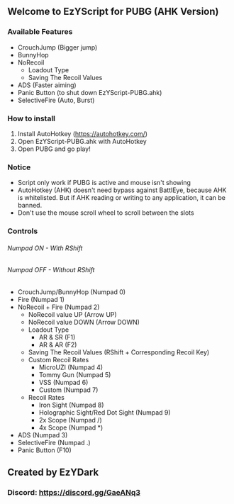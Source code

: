 ## Welcome to EzYScript for PUBG (AHK Version)

### Available Features
- CrouchJump (Bigger jump)
- BunnyHop
- NoRecoil
  - Loadout Type
  - Saving The Recoil Values
- ADS (Faster aiming)
- Panic Button (to shut down EzYScript-PUBG.ahk)
- SelectiveFire (Auto, Burst)

### How to install
1. Install AutoHotkey (https://autohotkey.com/)
2. Open EzYScript-PUBG.ahk with AutoHotkey
3. Open PUBG and go play!

### Notice
- Script only work if PUBG is active and mouse isn't showing
- AutoHotkey (AHK) doesn't need bypass against BattlEye, because AHK is whitelisted. But if AHK reading or writing to any application, it can be banned.
- Don't use the mouse scroll wheel to scroll between the slots

### Controls
  ###### Numpad ON  - With RShift
  ###### Numpad OFF - Without RShift

- CrouchJump/BunnyHop (Numpad 0)
- Fire (Numpad 1)
- NoRecoil + Fire (Numpad 2)
  - NoRecoil value UP (Arrow UP)
  - NoRecoil value DOWN (Arrow DOWN)
  - Loadout Type
      - AR & SR (F1)
      - AR & AR (F2)
  - Saving The Recoil Values (RShift + Corresponding Recoil Key)
  - Custom Recoil Rates
      - MicroUZI (Numpad 4)
      - Tommy Gun (Numpad 5)
      - VSS (Numpad 6)
      - Custom (Numpad 7)
  - Recoil Rates
      - Iron Sight (Numpad 8)
      - Holographic Sight/Red Dot Sight (Numpad 9)
      - 2x Scope (Numpad /)
      - 4x Scope (Numpad *)
- ADS (Numpad 3)
- SelectiveFire (Numpad .)
- Panic Button (F10)

## Created by EzYDark
### Discord: https://discord.gg/GaeANq3
